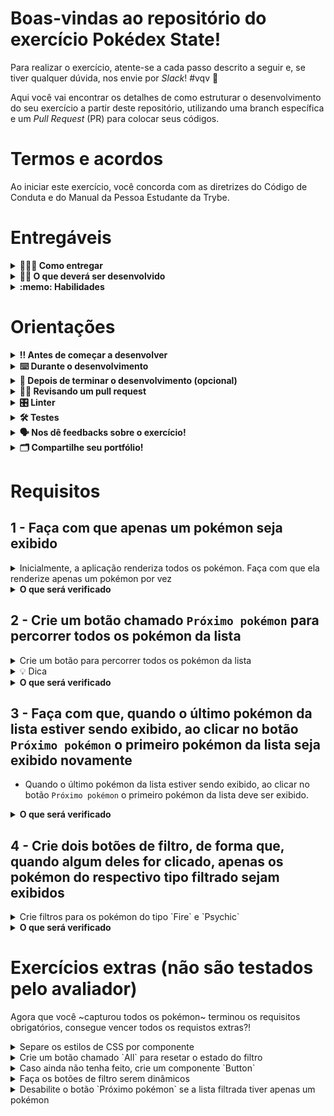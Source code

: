 # Boas-vindas ao repositório do exercício Pokédex State!

Para realizar o exercício, atente-se a cada passo descrito a seguir e, se tiver qualquer dúvida, nos envie por _Slack_! #vqv 🚀

Aqui você vai encontrar os detalhes de como estruturar o desenvolvimento do seu exercício a partir deste repositório, utilizando uma branch específica e um _Pull Request_ (PR) para colocar seus códigos.

# Termos e acordos

Ao iniciar este exercício, você concorda com as diretrizes do Código de Conduta e do Manual da Pessoa Estudante da Trybe.

# Entregáveis

<details>
  <summary><strong>🤷🏽‍♀️ Como entregar</strong></summary><br />

Para entregar o seu exercício você deverá criar um _Pull Request_ neste repositório.

Lembre-se que você pode consultar nosso conteúdo sobre [Git & GitHub](https://app.betrybe.com/course/4d67f5b4-34a6-489f-a205-b6c7dc50fc16/) e nosso [Blog - Git & GitHub](https://blog.betrybe.com/tecnologia/git-e-github/) sempre que precisar!

</details>

<details>
  <summary><strong>👨‍💻 O que deverá ser desenvolvido</strong></summary><br />

Você encontrará nesse repositório uma [pokédex](https://bulbapedia.bulbagarden.net/wiki/Pok%C3%A9dex) que já está funcionando e exibindo uma lista de pokémon usando componentes React.

Sua missão será ~capturar todos os pokémon~ incrementar essa aplicação para que, além de componentes, também seja usado o estado do React, de forma que seja exibido apenas um pokémon por vez e que seja possível filtrar por tipo.

➡ Para percorrer por toda a lista, você deverá criar um botão chamado `Próximo pokémon` e fazer com que, ao clicar nele, um novo pokémon seja exibido.

➡ Além de percorrer a lista, você também deve desenvolver a lógica para filtrar pelo tipo do pokémon.

> 👀 **De olho na dica:** lembre-se que você pode utilizar os componentes já existentes e também criar novos, conforme achar necessário. Você também pode armazenar no estado do componente pai da aplicação o pokemon sobre o qual está iterando no momento e os filtros aplicados sobre a lista.

Depois de desenvolver os requisitos obrigatórios, você encontrará também alguns requisitos extras. Os requisitos extras não são avaliados pelo avaliador automático, mas você deve fazê-los se quiser  ~ganhar todas as insígnias pokémon~ aprender ainda mais sobre estados em React.

Abaixo, um exemplo da aplicação final, considerando inclusive os requisitos extras:

![Pokedex finalizada](images/pokedex.gif)

</details>

<details>
  <summary><strong>:memo: Habilidades</strong></summary><br />

Neste exercício, verificamos se você é capaz de:

- Ler o estado de um componente e usá-lo para alterar o que exibimos no browser;

- Inicializar um componente, dando a ele um estado pré-definido;

- Atualizar o estado de um componente.

- Capturar eventos utilizando a sintaxe do React

</details>


# Orientações

<details>
  <summary><strong>‼️ Antes de começar a desenvolver</strong></summary><br />

1. Clone o repositório

- Use o comando: `git clone git@github.com:tryber/sd-029-b-exercise-pokedex-state`.
- Entre na pasta do repositório que você acabou de clonar:
  - `cd sd-029-b-exercise-pokedex-state`

2. Instale as dependências

- `npm install`.

3. Crie uma branch a partir da branch `main`

- Verifique que você está na branch `main`
  - Exemplo: `git branch`
- Se não estiver, mude para a branch `main`
  - Exemplo: `git checkout main`
- Agora crie uma branch à qual você vai submeter os `commits` do seu exercício
  - Você deve criar uma branch no seguinte formato: `nome-de-usuario-nome-do-exercicio`
  - Exemplo: `git checkout -b joaozinho-sd-029-b-exercise-pokedex-state`

4. Adicione as mudanças ao _stage_ do Git e faça um `commit`

- Verifique que as mudanças ainda não estão no _stage_
  - Exemplo: `git status` (deve aparecer listada a pasta _joaozinho_ em vermelho)
- Adicione o novo arquivo ao _stage_ do Git
  - Exemplo:
    - `git add .` (adicionando todas as mudanças - _que estavam em vermelho_ - ao stage do Git)
    - `git status` (deve aparecer listado o arquivo _joaozinho/README.md_ em verde)
- Faça o `commit` inicial
  - Exemplo:
    - `git commit -m 'iniciando o exercício x'` (fazendo o primeiro commit)
    - `git status` (deve aparecer uma mensagem tipo _nothing to commit_ )

5. Adicione a sua branch com o novo `commit` ao repositório remoto

- Usando o exemplo anterior: `git push -u origin joaozinho-sd-029-b-exercise-pokedex-state`

6. Crie um novo `Pull Request` _(PR)_

- Vá até a página de _Pull Requests_ do [repositório no GitHub](https://github.com/tryber/sd-029-b-exercise-pokedex-state/pulls)
- Clique no botão verde _"New pull request"_
- Clique na caixa de seleção _"Compare"_ e escolha a sua branch **com atenção**
- Coloque um título para a sua _Pull Request_
  - Exemplo: _"Cria tela de busca"_
- Clique no botão verde _"Create pull request"_
- Adicione uma descrição para o _Pull Request_ e clique no botão verde _"Create pull request"_
- **Não se preocupe em preencher mais nada por enquanto!**
- Volte até a [página de _Pull Requests_ do repositório](https://github.com/tryber/sd-029-b-exercise-pokedex-state/pulls) e confira que o seu _Pull Request_ está criado

</details>

<details>
  <summary><strong>⌨️ Durante o desenvolvimento</strong></summary><br />

- Faça `commits` das alterações que você fizer no código regularmente

- Lembre-se de sempre após um (ou alguns) `commits` atualizar o repositório remoto

- Os comandos que você utilizará com mais frequência são:
  1. `git status` _(para verificar o que está em vermelho - fora do stage - e o que está em verde - no stage)_
  2. `git add` _(para adicionar arquivos ao stage do Git)_
  3. `git commit` _(para criar um commit com os arquivos que estão no stage do Git)_
  4. `git push -u origin nome-da-branch` _(para enviar o commit para o repositório remoto na primeira vez que fizer o `push` de uma nova branch)_
  5. `git push` _(para enviar o commit para o repositório remoto após o passo anterior)_

</details>

<details>
  <summary><strong>🤝 Depois de terminar o desenvolvimento (opcional)</strong></summary><br />

Para sinalizar que o seu exercício está pronto para o _"Code Review"_, faça o seguinte:

- Vá até a página **DO SEU** _Pull Request_, adicione a label de _"code-review"_ e marque seus colegas:

  - No menu à direita, clique no _link_ **"Labels"** e escolha a _label_ **code-review**;

  - No menu à direita, clique no _link_ **"Assignees"** e escolha **o seu usuário**;

  - No menu à direita, clique no _link_ **"Reviewers"** e digite `students`, selecione o time `tryber/students-sd-0x`.

Caso tenha alguma dúvida, [aqui tem um video explicativo](https://vimeo.com/362189205).

</details>

<details>
  <summary><strong>🕵🏿 Revisando um pull request</strong></summary><br />

Use o conteúdo sobre [Code Review](https://app.betrybe.com/course/real-life-engineer/code-review) para te ajudar a revisar os _Pull Requests_.

</details>

<details>
  <summary><strong>🎛 Linter</strong></summary><br />

Para garantir a qualidade do código, vamos utilizar neste exercício os linters `ESLint` e `StyleLint`.
Assim o código estará alinhado com as boas práticas de desenvolvimento, sendo mais legível
e de fácil manutenção! Para rodá-los localmente, execute os comandos abaixo:

```bash
  npm run lint
  npm run lint:styles
```

⚠️ **Pull requests com issues de Linter não serão avaliadas. Atente-se para resolvê-las antes de finalizar o desenvolvimento!** ⚠️

Em caso de dúvidas, confira o material do course sobre [ESLint e Stylelint](https://app.betrybe.com/course/real-life-engineer/eslint).

</details>


<details>
  <summary><strong>🛠 Testes</strong></summary><br />

Para avaliar o exercício utilizaremos [React Testing Library (RTL)](https://testing-library.com/docs/react-testing-library/intro) para execução dos testes.

Na descrição dos requisitos (logo abaixo) será pedido que seja feita a adição de atributos data-testid nos elementos **HTML**. Vamos a um exemplo para deixar evidente essa configuração: se o requisito pedir "crie um botão e adicione o id de teste (ou data-testid) com o valor my-action, você pode escrever:

```html
<button data-testid="my-action"></button>
```

ou

```html
<a data-testid="my-action"></a>
```

Ou seja, o atributo `data-testid="my-action"` servirá para o React Testing Library(RTL) identificar o elemento e, dessa forma, conseguiremos realizar testes focados no comportamento da aplicação.

⚠ **Atenção:** muito cuidado com os nomes especificados nos requisitos! O conteúdo deve ser exatamente igual ao texto descrito no requisito.

Para verificar a solução proposta, você pode executar todos os testes localmente, basta executar:

```bash
npm test
```

💡 **Dica: desativando testes**

Especialmente no início, quando a maioria dos testes está falhando, a saída após executar os testes é extensa. Você pode desabilitar temporariamente um teste utilizando a função `skip` junto à função `it`. Como o nome indica, esta função "pula" um teste. Veja um exemplo:

```js
it.skip("Será validado se o campo de filtro por nome renderiza na tela", () => {
  render(<App />);
  const filterNameInput = screen.getByTestId(/name-filter/i);
  expect(filterNameInput).toBeInTheDocument();
});
```

![Usando comando .skip para pular um teste](images/skip-image.png)

Uma estratégia é pular todos os testes no início e ir implementando um teste de cada vez, removendo dele a função `skip`.

Você também pode rodar apenas um arquivo de teste, por exemplo:

```bash
npm test 
```

Uma outra forma para contornar esse problema é a utilização da função `.only` após o `it`. Com isso, será possível que apenas um requisito rode localmente e seja avaliado.

```js
it.only("Será validado se o campo de filtro por nome renderiza na tela", () => {
  render(<App />);
  const filterNameInput = screen.getByTestId(/name-filter/i);
  expect(filterNameInput).toBeInTheDocument();
});
```

![usando comando .only para rodar apenas um teste](images/only-image.png)

⚠️ **O avaliador automático não necessariamente avalia seu exercício na ordem em que os requisitos aparecem no readme. Isso acontece para deixar o processo de avaliação mais rápido. Então, não se assuste se isso acontecer, ok?**

</details>

<details>
  <summary><strong>🗣 Nos dê feedbacks sobre o exercício!</strong></summary> <br />

  Ao finalizar e submeter o exercício, não se esqueça de avaliar sua experiência preenchendo o formulário. Leva menos de 3 minutos!

  [FORMULÁRIO DE AVALIAÇÃO](https://be-trybe.typeform.com/to/ZTeR4IbH#cohort_hidden=CH29-B&template=betrybe/sd-029-b-exercise-pokedex-state)

</details>

<details>
  <summary><strong>🗂 Compartilhe seu portfólio!</strong></summary><br />

Você sabia que o LinkedIn é a principal rede social profissional e compartilhar o seu aprendizado lá é muito importante para quem deseja construir uma carreira de sucesso? Compartilhe esse exercício no seu LinkedIn, marque o perfil da Trybe (@trybe) e mostre para a sua rede toda a sua evolução.

</details>

# Requisitos

## 1 - Faça com que apenas um pokémon seja exibido
<details>
  <summary>Inicialmente, a aplicação renderiza todos os pokémon. Faça com que ela renderize apenas um pokémon por vez</summary><br />

- Faça as alterações necessárias para que somente um pokémon seja exibido, em vez de renderizar toda a lista.

</details>

<details>
  <summary><strong>O que será verificado</strong></summary><br />

- Será verificado se, ao carregar a página, as informações do primeiro pokémon da lista estão sendo exibidas.
- Será verificado se, ao carregar a página, as informações de nenhum outro pokémon são exibidas. 

</details>


## 2 - Crie um botão chamado `Próximo pokémon` para percorrer todos os pokémon da lista
<details>
  <summary>Crie um botão para percorrer todos os pokémon da lista</summary><br />

- Faça um botão chamado `Próximo pokémon` que, ao ser clicado, exibe as informações do próximo pokémon da lista.

</details>

<details>
  <summary>💡 Dica</summary><br />

- Lembre-se de que [atualizações de State podem ser assíncronas ](https://pt-br.reactjs.org/docs/state-and-lifecycle.html#state-updates-may-be-asynchronous).

</details>


<details>
  <summary><strong>O que será verificado</strong></summary><br />

- Será verificado se existe um botão chamado `Próximo pokémon`.
- Será verificado se, ao clicar no botão `Próximo pokémon` as informações do próximo pokémon da lista são exibidas.
- Será verificado se, ao clicar no botão `Próximo pokémon` as informações do pokémon atual deixam de ser exibidas.

</details>


## 3 - Faça com que, quando o último pokémon da lista estiver sendo exibido, ao clicar no botão `Próximo pokémon` o primeiro pokémon da lista seja exibido novamente

- Quando o último pokémon da lista estiver sendo exibido, ao clicar no botão `Próximo pokémon` o primeiro pokémon da lista deve ser exibido.

<details>
  <summary><strong>O que será verificado</strong></summary><br />

- Será verificado se, quando o último pokémon da lista estiver sendo exibido, ao clicar no botão `Próximo pokémon` o primeiro pokémon da lista é exibido novamente.

</details>



## 4 - Crie dois botões de filtro, de forma que, quando algum deles for clicado, apenas os pokémon do respectivo tipo filtrado sejam exibidos
<details>
  <summary>Crie filtros para os pokémon do tipo `Fire` e `Psychic`</summary><br />

- Crie um botão chamado `Fire` que, ao ser clicado, deve fazer com que somente os pokémon do tipo `Fire` sejam exibidos.
- Crie um botão chamado `Psychic` que, ao ser clicado, deve fazer com que somente os pokémon do tipo `Psychic` sejam exibidos.

</details>

<details>
  <summary><strong>O que será verificado</strong></summary><br />

- Será verificado se existe um botão de filtro chamado `Fire`.
- Será verificado se, ao clicar no botão de filtro `Fire`, o primeiro pokémon do tipo `Fire` será exibido imediatamente.  
- Será verificado se, com o filtro `Fire` ativo, somente os pokémon do tipo `Fire` serão exibidos ao clicar no botão `Próximo pokémon`.
- Será verificado se existe um botão de filtro chamado `Psychic`.
- Será verificado se, ao clicar no botão de filtro `Psychic`, o primeiro pokémon do tipo `Psychic` será exibido imediatamente.  
- Será verificado se, com o filtro `Psychic` ativo, somente os pokémon do tipo `Psychic` serão exibidos ao clicar no botão `Próximo pokémon`.
- 
</details>


# Exercícios extras (não são testados pelo avaliador)

Agora que você ~capturou todos os pokémon~ terminou os requisitos obrigatórios, consegue vencer todos os requistos extras?!


<details>
  <summary>Separe os estilos de CSS por componente</summary><br />
  
- Faça um arquivo `.css` para cada componente da sua aplicação.

</details>

<details>
  <summary>Crie um botão chamado `All` para resetar o estado do filtro</summary><br />
  
- Ao clicar no botão "All", a pokédex deve voltar a circular por todos os pokémon.
- Quando a página for carregada, o filtro selecionado inicialmente deve ser o `All`.

</details>


<details>
  <summary>Caso ainda não tenha feito, crie um componente `Button`</summary><br />

- Faça com que todos os botões da aplicação utilizem esse componente.
- 💡Dica: pesquise sobre `this.props.children` no React.

</details>

<details>
  <summary>Faça os botões de filtro serem dinâmicos</summary><br />

- Faça com que um botão de filtragem seja exibido para cada tipo de pokémon disponível nos dados, independentemente de quantos sejam e sem repetição de tipos. Por exemplo: se na sua pokédex existirem  pokémon do tipo Fire, Psychic, Electric e Normal, sua aplicação deve exibir 4 botões de filtro (um para cada tipo) e também o botão "All". 

</details>

<details>
  <summary>Desabilite o botão `Próximo pokémon` se a lista filtrada tiver apenas um pokémon</summary><br />
  
- Se, depois de aplicar um filtro, a lista tiver apenas um pokémon, faça com que o botão `Próximo pokémon` fique desabilitado.

</details>
